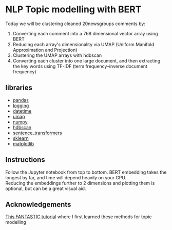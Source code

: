 # NLP Topic modelling with BERT
Today we will be clustering cleaned 20newsgroups comments by:
<ol>
    <li>Converting each comment into a 768 dimensional vector array using BERT</li>
    <li>Reducing each array's dimensionality via UMAP (Uniform Manifold Approximation and Projection)</li>
    <li>Clustering the UMAP arrays with hdbscan</li>
    <li>Converting each cluster into one large document, and then extracting the key words using TF-IDF (term frequency–inverse document frequency)</li>
</ol>

## libraries
<ul>
    <li><a href=https://pandas.pydata.org/>pandas</a></li>
    <li><a href=https://docs.python.org/3/library/logging.html>logging</a></li>
    <li><a href=https://docs.python.org/3/library/datetime.html>datetime</a></li>
    <li><a href=https://umap-learn.readthedocs.io/en/latest/>umap</a></li>
    <li><a href=https://numpy.org/>numpy</a></li>
    <li><a href=https://hdbscan.readthedocs.io/en/latest/>hdbscan</a></li>
    <li><a href=https://pypi.org/project/sentence-transformers/>sentence_transformers</a></li>
    <li><a href=https://scikit-learn.org/stable/>sklearn</a></li>
    <li><a href=https://matplotlib.org/>matplotlib</a></li>
</ul>

## Instructions
Follow the Jupyter notebook from top to bottom. BERT embedding takes the longest by far, and time will depend heavily on your GPU.<br>
Reducing the embeddings further to 2 dimensions and plotting them is optional, but can be a great visual aid.

## Acknowledgements
<a href=https://towardsdatascience.com/topic-modeling-with-bert-779f7db187e6>This FANTASTIC tutorial</a> where I first learned these methods for topic modelling
